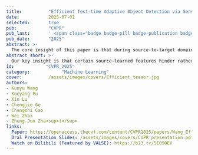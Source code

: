 ```yaml
---
title:          "Efficient Test-time Adaptive Object Detection via Sensitivity-Guided Pruning"
date:           2025-07-01
selected:       true
pub:            "CVPR"
pub_last:       ' <span class="badge badge-pill badge-publication badge-success">Oral (3.3% of all accepted papers)</span>'
pub_date:       "2025"
abstract: >-
  The core insight of this paper is that during source-to-target domain transfer, not all source-learned features are beneficial, some can even degrade target performance. Based on this insight, we propose focus adaptation on the helpful parts, and ignore the harmful ones. This selective strategy reduces adaptation difficulty and lowers computational cost, leading to more efficient transfer.
abstract_short: >-
  Our key insight is that certain source-learned features hinder rather than help target domain adaptation.
id:            "CVPR_2025"
category:            "Machine Learning"
cover:          /assets/images/covers/Efficient_teasor.jpg
authors:
- Kunyu Wang
- Xueyang Fu
- Xin Lu
- Chengjie Ge
- Chengzhi Cao
- Wei Zhai
- Zheng-Jun Zha<sup>†</sup>
links:
  Paper: https://openaccess.thecvf.com/content/CVPR2025/papers/Wang_Efficient_Test-time_Adaptive_Object_Detection_via_Sensitivity-Guided_Pruning_CVPR_2025_paper.pdf
  Oral Presentation Slides: /assets/images/covers/CVPR_presentation.pdf
  Watch on Bilibili (Featured by VALSE): https://b23.tv/5I090EV
---
```

